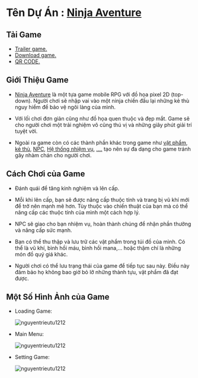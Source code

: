 # Tên Dự Án : [Ninja Aventure](https://www.youtube.com/@_NTT12)

## Tải Game
- [Trailer game.](https://www.youtube.com/@_NTT12)
- [Download game.](https://drive.google.com/file/d/1JHO0_i8xvHVhV0uTZOeE6n6yOU-gh3zk/view?usp=sharing) 
- [QR CODE.](https://github.com/NguyenTrieuTu1212/The-Ninja/assets/143092693/85948dcf-ba29-43ec-ab6c-24c2ea19211d)

## Giới Thiệu Game
- [Ninja Aventure](https://drive.google.com/file/d/1JHO0_i8xvHVhV0uTZOeE6n6yOU-gh3zk/view?usp=sharing) là một tựa game mobile RPG với đồ họa pixel 2D (top-down). Người chơi sẽ nhập vai vào một ninja chiến đấu lại những kẻ thù nguy hiểm để bảo vệ ngôi làng của mình.

- Với lối chơi đơn giản cũng như đồ họa quen thuộc và đẹp mắt. Game sẽ cho người chơi một trải nghiệm vô cũng thú vị và những giây phút giải trí tuyệt vời.

- Ngoài ra game còn có các thành phần khác trong game như [vật phẩm](), [kẻ thù](), [NPC](), [Hệ thống nhiệm vụ](), [....]() tạo nên sự đa dạng cho game tránh gây nhàm chán cho người chơi.

## Cách Chơi của Game
- Đánh quái để tăng kinh nghiệm và lên cấp.

- Mỗi khi lên cấp, bạn sẽ được nâng cấp thuộc tính và trang bị vũ khí mới để
trở nên mạnh mẽ hơn. Tùy thuộc vào chiến thuật của bạn mà có thể nâng cấp các thuộc tính của mình một cách hợp lý.

- NPC sẽ giao cho bạn nhiệm vụ, hoàn thành chúng để nhận phần thưởng và nâng cấp sức mạnh.

- Bạn có thể thu thập và lưu trữ các vật phẩm trong túi đồ của mình. Có thể là vũ khí, bình hồi máu, bình hồi mana,... hoặc thậm chí là những món đồ quý giá khác.

- Người chơi có thể lưu trạng thái của game để tiếp tục sau này. Điều này đảm
bảo họ không bao giờ bỏ lỡ những thành tựu, vật phẩm đã đạt được.

## Một Số Hình Ảnh của Game
- Loading Game: <p><img src="https://github.com/NguyenTrieuTu1212/The-Ninja/assets/143092693/a4029ec4-0389-4b8d-93bd-f089c17c40fb" alt="nguyentrieutu1212" /></p>
- Main Menu: <p><img src="https://github.com/NguyenTrieuTu1212/The-Ninja/assets/143092693/a6db5024-3d08-41a1-b652-ad6a25cbc3ab" alt="nguyentrieutu1212" /></p>
- Setting Game: <p><img src="https://github.com/NguyenTrieuTu1212/The-Ninja/assets/143092693/6d5ae28d-908f-4d78-8b4c-1b87507f9a85" alt="nguyentrieutu1212" /></p>




